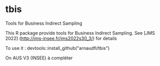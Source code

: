 # tbis
Tools for Business Indirect Sampling

This R package provide tools for Business Indirect Sampling. See [JMS 2022] (http://jms-insee.fr/jms2022s30_3/) for details 


To use it : devtools::install_github("arnaudfi/tbis")

On AUS V3 (INSEE) à compléter
